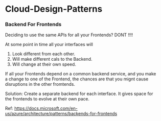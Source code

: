 # Cloud-Design-Patterns

### Backend For Frontends

Deciding to use the same APIs for all your Frontends? DONT !!!!

At some point in time all your interfaces will

1. Look different from each other.
2. Will make different cals to the Backend.
3. Will change at their own speed.

If all your Frontends depend on a common backend service, and you make a change to one of the Frontend, the chances are that you mignt cause disruptions in the other fromtends.

Solution: Create a separate backend for each interface. It gives space for the frontends to evolve at their own pace.

Ref: https://docs.microsoft.com/en-us/azure/architecture/patterns/backends-for-frontends
